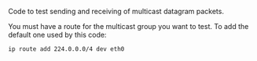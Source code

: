 Code to test sending and receiving of multicast datagram packets.

You must have a route for the multicast group you want to test.
To add the default one used by this code:

```bash
ip route add 224.0.0.0/4 dev eth0
```
